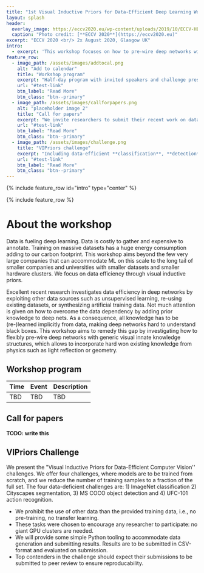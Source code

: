 ```yaml
---
title: "1st Visual Inductive Priors for Data-Efficient Deep Learning Workshop"
layout: splash
header:
  overlay_image: https://eccv2020.eu/wp-content/uploads/2019/10/ECCV-HEADER-Main.jpg
  caption: "Photo credit: [**ECCV 2020**](https://eccv2020.eu)"
excerpt: "ECCV 2020 <br/> 2x August 2020, Glasgow UK"
intro:
  - excerpt: 'This workshop focuses on how to pre-wire deep networks with generic visual inductive innate knowledge structures, which allows to incorporate hard won existing generic knowledge from physics such as light reflection or geometry. Visual inductive priors are data efficient: What is built-in no longer has to be learned, saving valuable training data.'
feature_row:
  - image_path: /assets/images/addtocal.png
    alt: "Add to calendar"
    title: "Workshop program"
    excerpt: "Half-day program with invited speakers and challenge presentations."
    url: "#test-link"
    btn_label: "Read More"
    btn_class: "btn--primary"
  - image_path: /assets/images/callforpapers.png
    alt: "placeholder image 2"
    title: "Call for papers"
    excerpt: "We invite researchers to submit their recent work on data-efficient computer vision."
    url: "#test-link"
    btn_label: "Read More"
    btn_class: "btn--primary"
  - image_path: /assets/images/challenge.png
    title: "VIPriors challenge"
    excerpt: "Including data-efficient **classification**, **detection**, **segmentation** and **action recognition**."
    url: "#test-link"
    btn_label: "Read More"
    btn_class: "btn--primary"
---
```


{% include feature_row id="intro" type="center" %}

{% include feature_row %}

# About the workshop

Data is fueling deep learning. Data is costly to gather and expensive to annotate. Training on massive datasets has a huge energy consumption adding to our carbon footprint. This workshop aims beyond the few very large companies that can accommodate ML on this scale to the long tail of smaller companies and universities with smaller datasets and smaller hardware clusters. We focus on data efficiency through visual inductive priors.

Excellent recent research investigates data efficiency in deep networks by exploiting other data sources such as unsupervised learning, re-using existing datasets, or synthesizing artificial training data. Not much attention is given on how to overcome the data dependency by adding prior knowledge to deep nets. As a consequence, all knowledge has to be (re-)learned implicitly from data, making deep networks hard to understand black boxes. This workshop aims to remedy this gap by investigating how to flexibly pre-wire deep networks with generic visual innate knowledge structures, which allows to incorporate hard won existing knowledge from physics such as light reflection or geometry.

## Workshop program

| Time | Event | Description |
|------|-------|-------------|
| TBD  | TBD   | TBD         |

## Call for papers

**TODO: write this**

## VIPriors Challenge

We present the "Visual Inductive Priors for Data-Efficient Computer Vision'' challenges. We offer four challenges, where models are to be trained from scratch, and we reduce the number of training samples to a fraction of the full set. The four data-deficient challenges are: 1) ImageNet classification 2) Cityscapes segmentation, 3) MS COCO object detection and 4) UFC-101 action recognition.

- We prohibit the use of other data than the provided training data, i.e., no pre-training, no transfer learning.
- These tasks were chosen to encourage any researcher to participate: no giant GPU clusters are needed.
- We will provide some simple Python tooling to accommodate data generation and submitting results. Results are to be submitted in CSV-format and evaluated on submission.
- Top contenders in the challenge should expect their submissions to be submitted to peer review to ensure reproducability.

